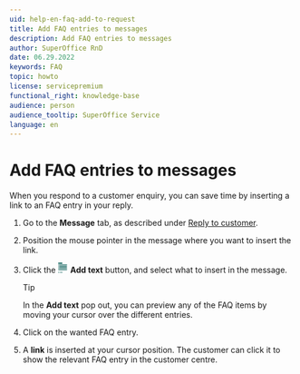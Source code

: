 ```yaml
---
uid: help-en-faq-add-to-request
title: Add FAQ entries to messages
description: Add FAQ entries to messages
author: SuperOffice RnD
date: 06.29.2022
keywords: FAQ
topic: howto
license: servicepremium
functional_right: knowledge-base
audience: person
audience_tooltip: SuperOffice Service
language: en
---
```


# Add FAQ entries to messages

When you respond to a customer enquiry, you can save time by inserting a link to an FAQ entry in your reply.

1. Go to the **Message** tab, as described under [Reply to customer][1].
1. Position the mouse pointer in the message where you want to insert the link.
1. Click the ![icon][img1] **Add text** button, and select what to insert in the message.

   > [!TIP]
   > In the **Add text** pop out, you can preview any of the FAQ items by moving your cursor over the different entries.

1. Click on the wanted FAQ entry.
1. A **link** is inserted at your cursor position. The customer can click it to show the relevant FAQ entry in the customer centre.

<!-- Referenced links -->
[1]: ../../request/learn/reply.md

<!-- Referenced images -->
[img1]: ../../../../common/icons/copy-paste-icon.png
